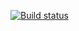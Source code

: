 [![Build status](https://ci.appveyor.com/api/projects/status/gke21ab1gga09sva?svg=true)](https://ci.appveyor.com/project/alexander2602qa/aqa502)
